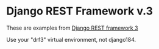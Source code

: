 # Django REST Framework v.3

These are examples from [Django REST framework 3](http://www.django-rest-framework.org/)

Use your "drf3" virtual environment, not django184.

